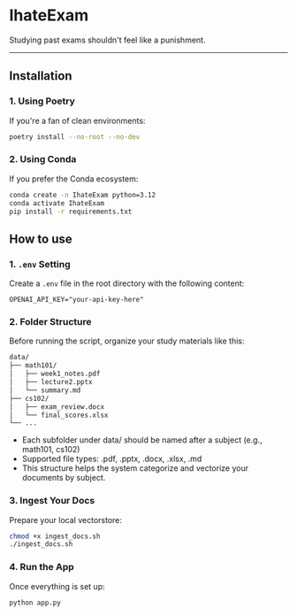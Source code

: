 # IhateExam
Studying past exams shouldn't feel like a punishment.

---

## Installation

### 1. Using Poetry
If you're a fan of clean environments:

```bash
poetry install --no-root --no-dev
```

### 2. Using Conda
If you prefer the Conda ecosystem:

```bash
conda create -n IhateExam python=3.12
conda activate IhateExam
pip install -r requirements.txt
```

## How to use
### 1. `.env` Setting

Create a `.env` file in the root directory with the following content:
```
OPENAI_API_KEY="your-api-key-here"
```

### 2. Folder Structure
Before running the script, organize your study materials like this:
```md
data/
├── math101/
│   ├── week1_notes.pdf
│   ├── lecture2.pptx
│   └── summary.md
├── cs102/
│   ├── exam_review.docx
│   └── final_scores.xlsx
└── ...
```
- Each subfolder under data/ should be named after a subject (e.g., math101, cs102)
- Supported file types: .pdf, .pptx, .docx, .xlsx, .md
- This structure helps the system categorize and vectorize your documents by subject.

### 3. Ingest Your Docs
Prepare your local vectorstore:
```bash
chmod +x ingest_docs.sh
./ingest_docs.sh
```

### 4. Run the App
Once everything is set up:

```bash
python app.py
```
